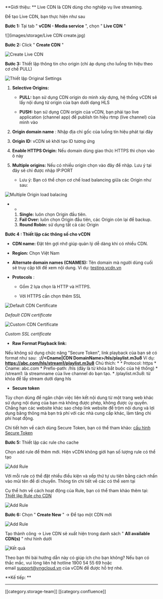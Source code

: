  **Giới thiệu: ** Live CDN là CDN dùng cho nghiệp vụ live streaming.

Để tạo Live CDN, bạn thực hiện như sau 

 **Bước 1:**  Tại tab " **vCDN - Media service** ", chọn " **Live CDN** "

![](images/storage/Live CDN create.jpg)

 **Bước 2:**  Click " **Create CDN** "

![Create Live CDN](images/storage/LIVE_CDN_2.jpg)

 **Bước 3:**  Thiết lập thông tin cho origin (chỉ áp dụng cho luồng tín hiệu theo cơ chế PULL)

![Thiết lập Original Settings](images/storage/LIVE_CDN_3jpg.jpg)


1.  **Selective Origins:** 


    *  **PULL:** bạn sử dụng CDN origin do mình xây dựng, hệ thống vCDN sẽ lấy nội dung từ origin của bạn dưới dạng HLS


    *  **PUSH:** bạn sử dụng CDN origin của vCDN, bạn phải tạo live application (channel app) để publish tín hiệu rtmp (live channel) của mình vào



    
1.  **Origin domain name** : Nhập địa chỉ gốc của luồng tín hiệu phát tại đây 


1.  **Origin ID:**  vCDN sẽ khởi tạo ID tương ứng 


1.  **Enable HTTPS Origin:**  Nếu domain dùng giao thức HTTPS thì chọn vào ô này 


1.  **Multiple origins:**  Nếu có nhiều origin chọn vào đây để nhập. Lưu ý tại đây sẽ chỉ được nhập IP:PORT


    * Lưu ý: Bạn có thể chọn cơ chế load balancing giữa các Origin như sau:



    

![Multiple Origin load balacing](images/storage/LiveCND_multiOrigin.jpg)


* 
    * 
    1.  **Single:**  luôn chọn Origin đầu tiên.
    1.  **Fail Over:**  luôn chọn Origin đầu tiên, các Origin còn lại để backup.
    1.  **Round Robin:**  sử dụng tất cả các Origin

    

    

 **Bước 4 : Thiết lập các thông số cho vCDN** 




*  **CDN name:** Đặt tên gợi nhớ giúp quản lý dễ dàng khi có nhiều CDN. 


*  **Region:** Chọn Việt Nam


*  **Alternate domain names (CNAMES):** Tên domain mà người dùng cuối sẽ truy cập tới để xem nội dung. Ví dụ: [testing.vcdn.vn](http://testing.vcdn.vn/)


*  **Protocols** : 


    * Gồm 2 lựa chọn là HTTP và HTTPS. 


    * Với HTTPS cần chọn thêm SSL 



    

![Default CDN Certificate](images/storage/CERT_DEFAULT.jpg)

 _Default CDN certificate_ 

![Custom CDN Certificate](images/storage/CERT_CUSTOM.jpg)

 _Custom SSL certificate_ 


*  **Raw Format Playback link:** 



Nếu không sử dụng chức năng "Secure Token", link playback của bạn sẽ có format như sau:  **<Protocol>://<Cname|CDN DomainName>/hls<URI resource>/playlist.m3u8** Ví dụ:  **https://abc.com/hls/stream1/playlist.m3u8** Chú thích:
* 
    * Protocol: https
    * Cname: abc.com
    * Prefix-path: /hls (đây là từ khóa bắt buộc của hệ thống)
    * /stream1: là streamname của live channel do bạn tạo.
    * /playlist.m3u8: từ khóa để lấy stream dưới dạng hls

    




*  **Secure token** 



Tùy chọn dùng để ngăn chặn việc liên kết nội dung từ một trang web khác sử dụng nội dung của bạn mà không được phép, không được ủy quyền. Chẳng hạn các website khác sao chép link website để trộm nội dung và lợi dụng băng thông mà bạn trả phí với các nhà cung cấp khác, làm tăng chi phí hoạt động.

Chi tiết hơn về cách dùng Secure Token, bạn có thể tham khảo: [cấu hình Secure Token](https://docs.vngcloud.vn/display/ONVINA/Secure+Token)



 **Bước 5:** Thiết lập các rule cho cache 

Chọn add rule để thêm mới. Hiện vCDN không giới hạn số lượng rule có thể tạo

![Add Rule](images/storage/RULE_ADD.jpg)

Với mỗi rule có thể đặt nhiều điều kiện và xếp thứ tự ưu tiên bằng cách nhấn vào mũi tên để di chuyển. Thông tin chi tiết về các có thể xem tại

Cụ thể hơn về cách hoạt động của Rule, bạn có thể tham khảo thêm tại: [Thiết lập Rule cho CDN](https://docs.vngcloud.vn/pages/viewpage.action?pageId=2721278)

![Add Rule](images/storage/RULE_MORE.jpg)

 **Bước 6:**  Chọn " **Create New** " -> Để tạo một CDN mới

![Add Rule](images/storage/LIVE_CDN_5.jpg)

Tạo thành công → Live CDN sẽ xuất hiện trong danh sách " **All available CDN(s)** " như hình dưới

![Kết quả](images/storage/LiveCDN_Result.jpg)



Theo bạn thì bài hướng dẫn này có giúp ích cho bạn không? Nếu bạn có thắc mắc, vui lòng liên hệ hotline 1900 54 55 69 hoặc email [support@vngcloud.vn](mailto:support@vngcloud.vn) của vCDN để được hỗ trợ nhé.

 **Kế tiếp: ** 





*****

[[category.storage-team]] 
[[category.confluence]] 

